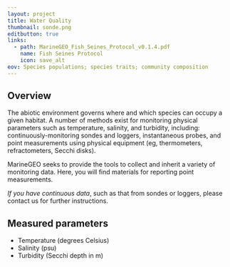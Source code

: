 ```yaml
---
layout: project
title: Water Quality
thumbnail: sonde.png
editbutton: true
links:
  - path: MarineGEO_Fish_Seines_Protocol_v0.1.4.pdf
    name: Fish Seines Protocol
    icon: save_alt
eov: Species populations; species traits; community composition
---
```


## Overview

The abiotic environment governs where and which species can occupy a given habitat. A number of methods exist for monitoring physical parameters such as temperature, salinity, and turbidity, including: continuously-monitoring sondes and loggers, instantaneous probes, and point measurements using physical equipment (eg, thermometers, refractometers, Secchi disks).

MarineGEO seeks to provide the tools to collect and inherit a variety of monitoring data. Here, you will find materials for reporting point measurements.

*If you have continuous data*, such as that from sondes or loggers, please contact us for further instructions.

## Measured parameters
  - Temperature (degrees Celsius)
  - Salinity (psu)
  - Turbidity (Secchi depth in m)
